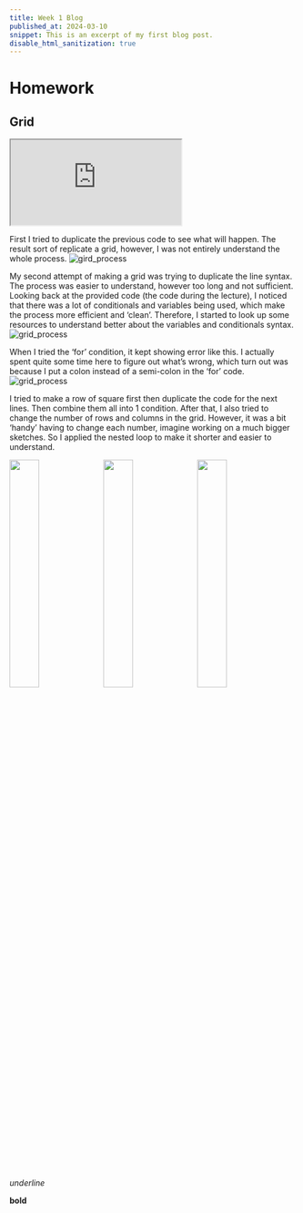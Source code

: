 ```yaml
---
title: Week 1 Blog
published_at: 2024-03-10
snippet: This is an excerpt of my first blog post.
disable_html_sanitization: true
---
```


# Homework

## Grid

<iframe id="grid" src="https://editor.p5js.org/MaiHanNguyen1404/full/zTj7GkpDo"></iframe>

<script type="homework">
    const iframe = document.getElementById ('grid')
    iframe.width  = iframe.parentNode.clientWidth
    iframe.height = iframe.parentNode.clientWidth + 42
</script>

First I tried to duplicate the previous code to see what will happen. The result sort of replicate a grid, however, I was not entirely understand the whole process. ![gird_process](w01s01/1.png) 

My second attempt of making a grid was trying to duplicate the line syntax. The process was easier to understand, however too long and not sufficient. Looking back at the provided code (the code during the lecture), I noticed that there was a lot of conditionals and variables being used, which make the process more efficient and ‘clean’. Therefore, I started to look up some resources to understand better about the variables and conditionals syntax. ![grid_process](w01s01/2.png)

When I tried the ‘for’ condition, it kept showing error like this. I actually spent quite some time here to figure out what’s wrong, which turn out was because I put a colon instead of a semi-colon in the ‘for’ code. ![grid_process](w01s01/error.png)

I tried to make a row of square first then duplicate the code for the next lines. Then combine them all into 1 condition. After that, I also tried to change the number of rows and columns in the grid. However, it was a bit ‘handy’ having to change each number, imagine working on a much bigger sketches. So I applied the nested loop to make it shorter and easier to understand.
<p float="center">
  <img src="/w01s01/duplicate.png" width="32%" />
  <img src="/w01s01/nested_loops.png" width="32%" /> 
  <img src="/w01s01/naming.png" width="32%" />
</p>



_underline_

**bold**



